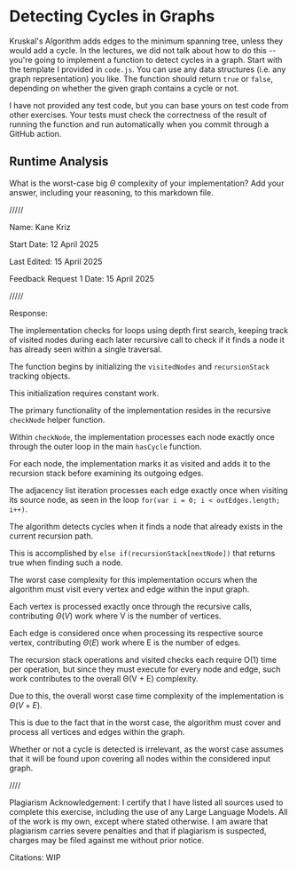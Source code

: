 # Detecting Cycles in Graphs

Kruskal's Algorithm adds edges to the minimum spanning tree, unless they would
add a cycle. In the lectures, we did not talk about how to do this -- you're
going to implement a function to detect cycles in a graph. Start with the
template I provided in `code.js`. You can use any data structures (i.e. any
graph representation) you like. The function should return `true` or `false`,
depending on whether the given graph contains a cycle or not.

I have not provided any test code, but you can base yours on test code from
other exercises. Your tests must check the correctness of the result of running
the function and run automatically when you commit through a GitHub action.

## Runtime Analysis

What is the worst-case big $\Theta$ complexity of your implementation? Add your
answer, including your reasoning, to this markdown file.



/////


Name: Kane Kriz

Start Date: 12 April 2025

Last Edited: 15 April 2025

Feedback Request 1 Date: 15 April 2025


/////


Response:


The implementation checks for loops using depth first search, keeping track of visited nodes during each later recursive call to check if it finds a node it has already seen within a single traversal.

The function begins by initializing the `visitedNodes` and `recursionStack` tracking objects.

This initialization requires constant work.

The primary functionality of the implementation resides in the recursive `checkNode` helper function.

Within `checkNode`, the implementation processes each node exactly once through the outer loop in the main `hasCycle` function.

For each node, the implementation marks it as visited and adds it to the recursion stack before examining its outgoing edges. 

The adjacency list iteration processes each edge exactly once when visiting its source node, as seen in the loop `for(var i = 0; i < outEdges.length; i++)`. 

The algorithm detects cycles when it finds a node that already exists in the current recursion path.

This is accomplished by `else if(recursionStack[nextNode])` that returns true when finding such a node.

The worst case complexity for this implementation occurs when the algorithm must visit every vertex and edge within the input graph.

Each vertex is processed exactly once through the recursive calls, contributing $Θ(V)$ work where V is the number of vertices.

Each edge is considered once when processing its respective source vertex, contributing $Θ(E)$ work where E is the number of edges.

The recursion stack operations and visited checks each require O(1) time per operation, but since they must execute for every node and edge, such work contributes to the overall Θ(V + E) complexity.

Due to this, the overall worst case time complexity of the implementation is $Θ(V + E)$.

This is due to the fact that in the worst case, the algorithm must cover and process all vertices and edges within the graph.

Whether or not a cycle is detected is irrelevant, as the worst case assumes that it will be found upon covering all nodes within the considered input graph.



////



Plagiarism Acknowledgement: I certify that I have listed all sources used to complete this exercise, including the use of any Large Language Models. All of the work is my own, except where stated otherwise. I am aware that plagiarism carries severe penalties and that if plagiarism is suspected, charges may be filed against me without prior notice.


Citations: WIP
